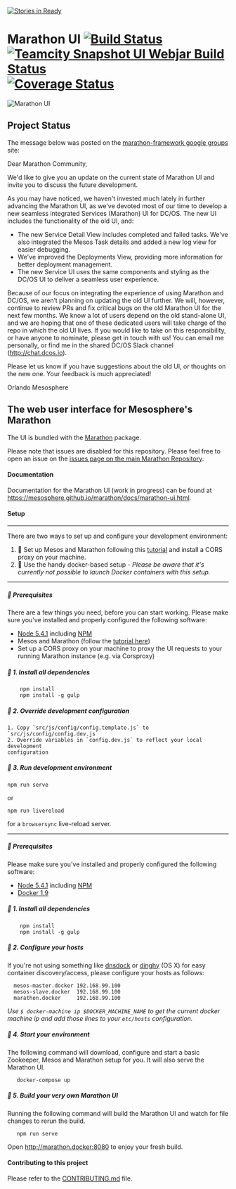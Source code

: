 [![Stories in Ready](https://badge.waffle.io/mesosphere/marathon.png?label=ready,gui&title=Ready)](https://waffle.io/mesosphere/marathon?label=gui)
# Marathon UI [![Build Status](https://travis-ci.org/mesosphere/marathon-ui.png?branch=master)](https://travis-ci.org/mesosphere/marathon-ui) [![Teamcity Snapshot UI Webjar Build Status](https://teamcity.mesosphere.io/app/rest/builds/buildType:%28id:Oss_Marathon_SnapshotUiWebjar%29/statusIcon)](https://teamcity.mesosphere.io/viewType.html?buildTypeId=Oss_Marathon_SnapshotUiWebjar&guest=1) [![Coverage Status](https://coveralls.io/repos/mesosphere/marathon-ui/badge.svg?branch=master&service=github)](https://coveralls.io/github/mesosphere/marathon-ui?branch=master)

![Marathon UI](https://raw.githubusercontent.com/mesosphere/marathon-ui/master/marathon-ui.png "Marathon UI")

## Project Status

The message below was posted on the [marathon-framework google groups](https://groups.google.com/forum/#!msg/marathon-framework/c6qUW8c0_3A/05dh0FjJBgAJ) site:

Dear Marathon Community,

We'd like to give you an update on the current state of Marathon UI and invite you to discuss the future development.

As you may have noticed, we haven't invested much lately in further advancing the Marathon UI, as we've devoted most of our time to develop a new seamless integrated Services (Marathon) UI for DC/OS. The new UI includes the functionality of the old UI, and:

* The new Service Detail View includes completed and failed tasks. We've also integrated the Mesos Task details and added a new log view for easier debugging.
* We've improved the Deployments View, providing more information for better deployment management.
* The new Service UI uses the same components and styling as the DC/OS UI to deliver a seamless user experience.
 
Because of our focus on integrating the experience of using Marathon and DC/OS, we aren’t planning on updating the old UI further. We will, however, continue to review PRs and fix critical bugs on the old Marathon UI for the next few months. We know a lot of users depend on the old stand-alone UI, and we are hoping that one of these dedicated users will take charge of the repo in which the old UI lives. If you would like to take on this responsibility, or have anyone to nominate, please get in touch with us! You can email me personally, or find me in the shared DC/OS Slack channel (http://chat.dcos.io).  

Please let us know if you have suggestions about the old UI, or thoughts on the new one. Your feedback is much appreciated!

Orlando
Mesosphere

## The web user interface for Mesosphere's Marathon

The UI is bundled with the [Marathon](https://github.com/mesosphere/marathon)
package.

Please note that issues are disabled for this repository. Please feel free to
open an issue on the
[issues page on the main Marathon Repository](https://github.com/mesosphere/marathon/issues?q=is%3Aopen+is%3Aissue+label%3Agui).

#### Documentation

Documentation for the Marathon UI (work in progress) can be found at
https://mesosphere.github.io/marathon/docs/marathon-ui.html.

#### Setup

---
 There are two ways to set up and configure your development environment:

1. 🤖 Set up Mesos and Marathon following this
  [tutorial](https://mesosphere.github.io/marathon/docs/) and install a CORS
  proxy on your machine.
2. 🐳 Use the handy docker-based setup - *Please be aware that it's currently 
     not possible to launch Docker containers  with this setup.*

___

##### 🤖 Prerequisites

There are a few things you need, before you can start working. Please make sure
you've installed and properly configured the following software:

* [Node 5.4.1](https://nodejs.org/en/blog/release/v5.4.1/) including
  [NPM](https://npmjs.org/)
* Mesos and Marathon (follow the
	[tutorial here](https://mesosphere.github.io/marathon/docs/))
* Set up a CORS proxy on your machine to proxy the UI requests to your running
  Marathon instance (e.g. via Corsproxy)

##### 🤖 1. Install all dependencies

        npm install
        npm install -g gulp

##### 🤖 2. Override development configuration

    1. Copy `src/js/config/config.template.js` to `src/js/config/config.dev.js`
    2. Override variables in `config.dev.js` to reflect your local development
    configuration

##### 🤖 3. Run development environment

  ```
  npm run serve
  ```

  or

  ```
  npm run livereload
  ```

 for a `browsersync` live-reload server.


---

##### 🐳 Prerequisites

Please make sure you've installed and properly configured the following
software:

* [Node 5.4.1](https://nodejs.org/en/blog/release/v5.4.1/) including
  [NPM](https://npmjs.org/)
* [Docker 1.9](https://www.docker.com/)


##### 🐳 1. Install all dependencies

        npm install
        npm install -g gulp

##### 🐳 2. Configure your hosts

If you're not using something like
[dnsdock](https://github.com/tonistiigi/dnsdock) or
[dinghy](https://github.com/codekitchen/dinghy) (OS X) for easy container
discovery/access, please configure your hosts as follows:

      mesos-master.docker 192.168.99.100
      mesos-slave.docker  192.168.99.100
      marathon.docker     192.168.99.100

*Use `$ docker-machine ip $DOCKER_MACHINE_NAME` to get the current docker
machine ip and add those lines to your `etc/hosts` configuration.*


##### 🐳 4. Start your environment

The following command will download, configure and start a basic Zookeeper,
Mesos and Marathon setup for you. It will also serve the Marathon UI.

       docker-compose up

##### 🐳 5. Build your very own Marathon UI

Running the following command will build the Marathon UI and watch for file
changes to rerun the build.

       npm run serve

Open http://marathon.docker:8080 to enjoy your fresh build.

#### Contributing to this project

Please refer to the
[CONTRIBUTING.md](https://github.com/mesosphere/marathon-ui/blob/master/CONTRIBUTING.md)
file.

